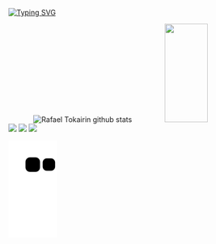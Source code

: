 [![Typing SVG](https://readme-typing-svg.herokuapp.com/?color=00c647&size=35&center=true&vCenter=true&width=1000&lines=HELLO,+MY+NAME+is+Rafael+Palheta+Tokairin;I'm+18+years+old;I'm+from+Londrina,+PR;I+study+Computer+Science+at;+University+State+of+Londrina;BE+WELCOME!+:%29)](https://git.io/typing-svg)

<div align="center">  
  <img width="49%" height="195px" src="https://github-readme-stats.vercel.app/api?username=rafatokairin&show_icons=true&count_private=true&hide_border=true&title_color=800080&icon_color=800080&text_color=c9d1d9&bg_color=161b22" alt="Rafael Tokairin github stats" /> 
  <img width="41%" height="195px" src="https://github-readme-stats.vercel.app/api/top-langs/?username=rafatokairin&layout=compact&hide_border=true&title_color=800080&text_color=800080&bg_color=161b22" />
</div>

<div> 
  <a href="https://www.instagram.com/rafa_tokairin/" target="_blank"><img src="https://img.shields.io/badge/-Instagram-%23E4405F?style=for-the-badge&logo=instagram&logoColor=white" target="_blank"></a>
  <a href = "mailto:rptokairin@gmail.com"><img src="https://img.shields.io/badge/-Gmail-%23333?style=for-the-badge&logo=gmail&logoColor=white" target="_blank"></a>
  <a href="https://www.linkedin.com/in/rafatokairin" target="_blank"><img src="https://img.shields.io/badge/-LinkedIn-%230077B5?style=for-the-badge&logo=linkedin&logoColor=white" target="_blank"></a> 
 
  ![Snake animation](https://github.com/rafatokairin/rafatokairin/blob/output/github-contribution-grid-snake.svg)
 
</div>

